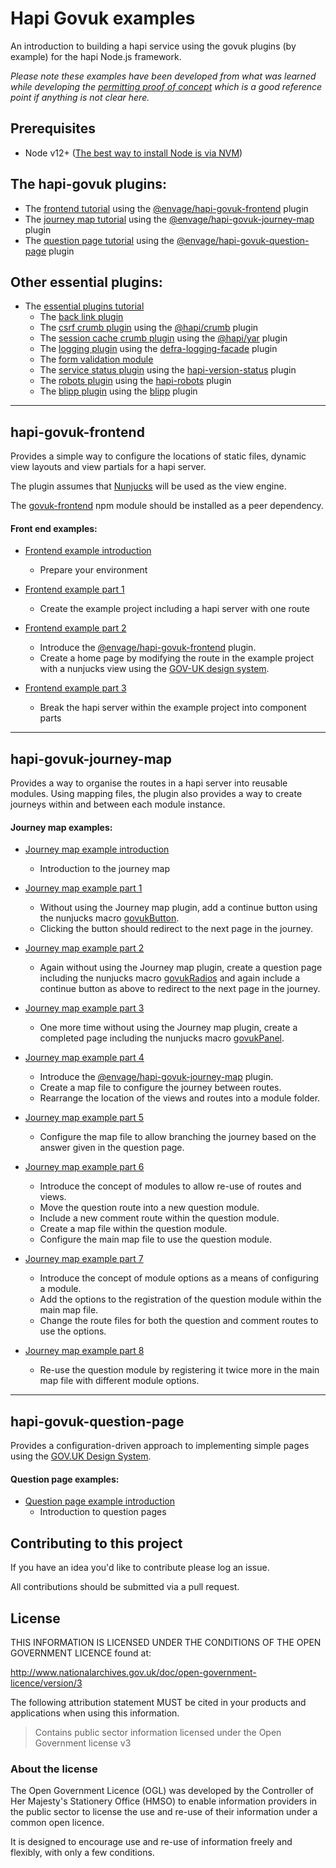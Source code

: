 # Hapi Govuk examples

An introduction to building a hapi service using the govuk plugins (by example) for the hapi Node.js framework.

_Please note these examples have been developed from what was learned while developing the [permitting proof of concept](https://github.com/DEFRA/permit-poc) which is a good reference point if anything is not clear here._

## Prerequisites
- Node v12+ ([The best way to install Node is via NVM](https://github.com/nvm-sh/nvm))


## The hapi-govuk plugins:
- The [frontend tutorial](#hapi-govuk-frontend) using the [@envage/hapi-govuk-frontend](https://www.npmjs.com/package/@envage/hapi-govuk-frontend) plugin
- The [journey map tutorial](#hapi-govuk-journey-map) using the [@envage/hapi-govuk-journey-map](https://www.npmjs.com/package/@envage/hapi-govuk-journey-map) plugin
- The [question page tutorial](#hapi-govuk-question-page) using the [@envage/hapi-govuk-question-page](https://www.npmjs.com/package/@envage/hapi-govuk-question-page) plugin


## Other essential plugins:
- The [essential plugins tutorial](./essential-plugin-examples/README.md)
    - The [back link plugin](./essential-plugin-examples/back-link-example/README.md)
    - The [csrf crumb plugin](./essential-plugin-examples/csrf-crumb-example/README.md) using the [@hapi/crumb](https://www.npmjs.com/package/@hapi/crumb) plugin
    - The [session cache crumb plugin](./essential-plugin-examples/session-cache-example/README.md) using the [@hapi/yar](https://www.npmjs.com/package/@hapi/yar) plugin
    - The [logging plugin](./essential-plugin-examples/logging-example/README.md) using the [defra-logging-facade](https://github.com/DEFRA/defra-logging-facade) plugin
    - The [form validation module](./essential-plugin-examples/form-validation-example/README.md)
    - The [service status plugin](./essential-plugin-examples/service-status-example/README.md) using the [hapi-version-status](https://www.npmjs.com/package/hapi-version-status) plugin
    - The [robots plugin](./essential-plugin-examples/robots-example/README.md) using the [hapi-robots](https://www.npmjs.com/package/hapi-robots) plugin
    - The [blipp plugin](./essential-plugin-examples/blipp-example/README.md) using the [blipp](https://www.npmjs.com/package/blipp) plugin

--------------------------------

## hapi-govuk-frontend

Provides a simple way to configure the locations of static files, dynamic view layouts and view partials for a hapi server.

The plugin assumes that [Nunjucks](https://mozilla.github.io/nunjucks/) will be used as the view engine.

The [govuk-frontend](https://github.com/alphagov/govuk-frontend) npm module should be installed as a peer dependency.

#### Front end examples:
- [Frontend example introduction](./front-end-examples/README.md)
  - Prepare your environment

- [Frontend example part 1](./front-end-examples/frontend-example-1/README.md)
  - Create the example project including a hapi server with one route

- [Frontend example part 2](./front-end-examples/frontend-example-2/README.md)
  - Introduce the [@envage/hapi-govuk-frontend](https://www.npmjs.com/package/@envage/hapi-govuk-frontend) plugin.
  - Create a home page by modifying the route in the example project with a nunjucks view using the [GOV-UK design system](https://design-system.service.gov.uk/).

- [Frontend example part 3](./front-end-examples/frontend-example-3/README.md)
  - Break the hapi server within the example project into component parts

--------------------------------

## hapi-govuk-journey-map

Provides a way to organise the routes in a hapi server into reusable modules.
Using mapping files, the plugin also provides a way to create journeys within and between each module instance.

#### Journey map examples:
- [Journey map example introduction](./journey-map-examples/README.md)
  - Introduction to the journey map

- [Journey map example part 1](./journey-map-examples/journey-map-example-1/README.md)
  - Without using the Journey map plugin, add a continue button using the nunjucks macro [govukButton](https://design-system.service.gov.uk/components/button/).
  - Clicking the button should redirect to the next page in the journey.

- [Journey map example part 2](./journey-map-examples/journey-map-example-2/README.md)
  - Again without using the Journey map plugin, create a question page including the nunjucks macro [govukRadios](https://design-system.service.gov.uk/components/radios/) and again include a continue button as above to redirect to the next page in the journey.

- [Journey map example part 3](./journey-map-examples/journey-map-example-3/README.md)
  - One more time without using the Journey map plugin, create a completed page including the nunjucks macro [govukPanel](https://design-system.service.gov.uk/components/panel/).

- [Journey map example part 4](./journey-map-examples/journey-map-example-4/README.md)
  - Introduce the [@envage/hapi-govuk-journey-map](https://www.npmjs.com/package/@envage/hapi-govuk-journey-map) plugin.
  - Create a map file to configure the journey between routes.
  - Rearrange the location of the views and routes into a module folder.

- [Journey map example part 5](./journey-map-examples/journey-map-example-5/README.md)
  - Configure the map file to allow branching the journey based on the answer given in the question page.

- [Journey map example part 6](./journey-map-examples/journey-map-example-6/README.md)
  - Introduce the concept of modules to allow re-use of routes and views.
  - Move the question route into a new question module.
  - Include a new comment route within the question module.
  - Create a map file within the question module.
  - Configure the main map file to use the question module.

- [Journey map example part 7](./journey-map-examples/journey-map-example-7/README.md)
  - Introduce the concept of module options as a means of configuring a module.
  - Add the options to the registration of the question module within the main map file.
  - Change the route files for both the question and comment routes to use the options.

- [Journey map example part 8](./journey-map-examples/journey-map-example-8/README.md)
  - Re-use the question module by registering it twice more in the main map file with different module options.

--------------------------------

## hapi-govuk-question-page

Provides a configuration-driven approach to implementing simple pages using the [GOV.UK Design System](https://design-system.service.gov.uk/).

#### Question page examples:
- [Question page example introduction](./question-page-examples/README.md)
  - Introduction to question pages

## Contributing to this project

If you have an idea you'd like to contribute please log an issue.

All contributions should be submitted via a pull request.

## License

THIS INFORMATION IS LICENSED UNDER THE CONDITIONS OF THE OPEN GOVERNMENT LICENCE found at:

<http://www.nationalarchives.gov.uk/doc/open-government-licence/version/3>

The following attribution statement MUST be cited in your products and applications when using this information.

> Contains public sector information licensed under the Open Government license v3

### About the license

The Open Government Licence (OGL) was developed by the Controller of Her Majesty's Stationery Office (HMSO) to enable information providers in the public sector to license the use and re-use of their information under a common open licence.

It is designed to encourage use and re-use of information freely and flexibly, with only a few conditions.
